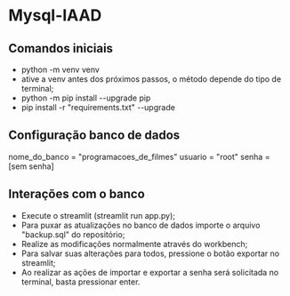 # Mysql-IAAD

## Comandos iniciais
- python -m venv venv
- ative a venv antes dos próximos passos, o método depende do tipo de terminal;
- python -m pip install --upgrade pip
- pip install -r "requirements.txt" --upgrade

## Configuração banco de dados
nome_do_banco = "programacoes_de_filmes"
usuario = "root" 
senha = [sem senha]

## Interações com o banco
- Execute o streamlit (streamlit run app.py);
- Para puxar as atualizações no banco de dados importe o arquivo "backup.sql" do repositório;
- Realize as modificações normalmente através do workbench;
- Para salvar suas alterações para todos, pressione o botão exportar no streamlit;
- Ao realizar as ações de importar e exportar a senha será solicitada no terminal, basta pressionar enter.